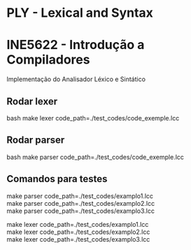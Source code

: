 # PLY - Lexical and Syntax
# INE5622 - Introdução a Compiladores
Implementação do Analisador Léxico e Sintático

## Rodar lexer
bash
make lexer code_path=./test_codes/code_exemple.lcc

## Rodar parser
bash
make parser code_path=./test_codes/code_exemple.lcc

## Comandos para testes
make parser code_path=./test_codes/examplo1.lcc  <br />
make parser code_path=./test_codes/examplo2.lcc  <br />
make parser code_path=./test_codes/examplo3.lcc  <br />

make lexer code_path=./test_codes/examplo1.lcc  <br />
make lexer code_path=./test_codes/examplo2.lcc  <br />
make lexer code_path=./test_codes/examplo3.lcc  <br />